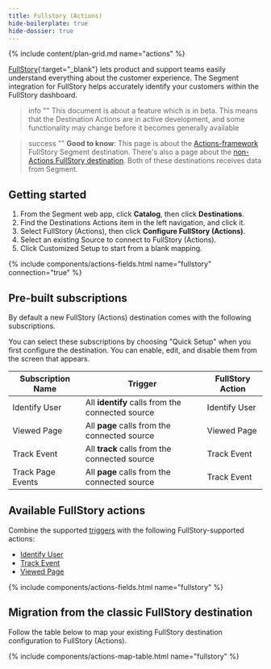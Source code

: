 ```yaml
---
title: Fullstory (Actions)
hide-boilerplate: true
hide-dossier: true
---
```

{% include content/plan-grid.md name="actions" %}

[FullStory](https://www.fullstory.com/){:target="_blank"} lets product and support teams easily understand everything about the customer experience. The Segment integration for FullStory helps accurately identify your customers within the FullStory dashboard.

> info ""
> This document is about a feature which is in beta. This means that the Destination Actions are in active development, and some functionality may change before it becomes generally available


> success ""
> **Good to know**: This page is about the [Actions-framework](/docs/connections/destinations/actions/) FullStory Segment destination. There's also a page about the [non-Actions FullStory destination](/docs/connections/destinations/catalog/fullstory/). Both of these destinations receives data from Segment. 



## Getting started

1. From the Segment web app, click **Catalog**, then click **Destinations**.
2. Find the Destinations Actions item in the left navigation, and click it.
3. Select FullStory (Actions), then click **Configure FullStory (Actions)**.
4. Select an existing Source to connect to FullStory (Actions).
5. Click Customized Setup to start from a blank mapping.

{% include components/actions-fields.html name="fullstory" connection="true" %}


## Pre-built subscriptions

By default a new FullStory (Actions) destination comes with the following subscriptions.

You can select these subscriptions by choosing "Quick Setup" when you first configure the destination. You can enable, edit, and disable them from the screen that appears.

| Subscription Name | Trigger                                          | FullStory Action |
| ----------------- | ------------------------------------------------ | ---------------- |
| Identify User     | All **identify** calls from the connected source | Identify User    |
| Viewed Page       | All **page** calls from the connected source     | Viewed Page      |
| Track Event       | All **track** calls from the connected source    | Track Event      |
| Track Page Events | All **page** calls from the connected source     | Track Event      |

## Available FullStory actions

Combine the supported [triggers](/docs/connections/destinations/actions/#components-of-a-destination-action) with the following FullStory-supported actions:
- [Identify User](#identify-user)
- [Track Event](#track-event)
- [Viewed Page](#viewed-page)

{% include components/actions-fields.html name="fullstory" %}

## Migration from the classic FullStory destination

Follow the table below to map your existing FullStory destination configuration to FullStory (Actions).

{% include components/actions-map-table.html name="fullstory" %}